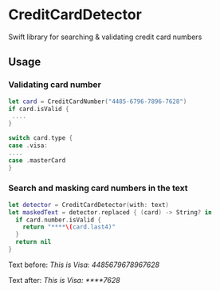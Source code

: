 # CreditCardDetector
Swift library for searching &amp; validating credit card numbers

## Usage

### Validating card number

```swift
let card = CreditCardNumber("4485-6796-7896-7628")
if card.isValid {
 ....
}

switch card.type {
case .visa:
....
case .masterCard
}
```

### Search and masking card numbers in the text

```swift
let detector = CreditCardDetector(with: text)
let maskedText = detector.replaced { (card) -> String? in
  if card.number.isValid {
    return "****\(card.last4)"
  }
  return nil
}
```

Text before: *This is Visa: 4485679678967628*

Text after: *This is Visa: \*\*\*\*7628*

